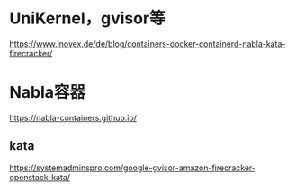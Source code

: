 # UniKernel，gvisor等


https://www.inovex.de/de/blog/containers-docker-containerd-nabla-kata-firecracker/

# Nabla容器

https://nabla-containers.github.io/


## kata 

https://systemadminspro.com/google-gvisor-amazon-firecracker-openstack-kata/


